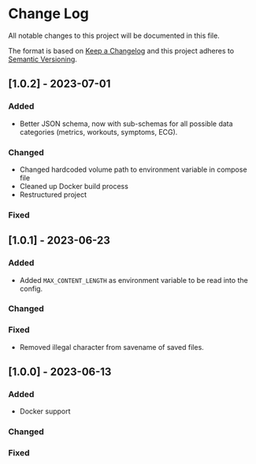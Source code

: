 
# Change Log
All notable changes to this project will be documented in this file.
 
The format is based on [Keep a Changelog](http://keepachangelog.com/)
and this project adheres to [Semantic Versioning](http://semver.org/).


## [1.0.2] - 2023-07-01
 
### Added

- Better JSON schema, now with sub-schemas for all possible data categories (metrics, workouts, symptoms, ECG).

### Changed

- Changed hardcoded volume path to environment variable in compose file
- Cleaned up Docker build process
- Restructured project

 
### Fixed

 
## [1.0.1] - 2023-06-23
 
### Added

- Added `MAX_CONTENT_LENGTH` as environment variable to be read into the config.
 
### Changed
 
### Fixed
 
- Removed illegal character from savename of saved files.
 

## [1.0.0] - 2023-06-13
 
### Added

- Docker support
   
### Changed
 
### Fixed